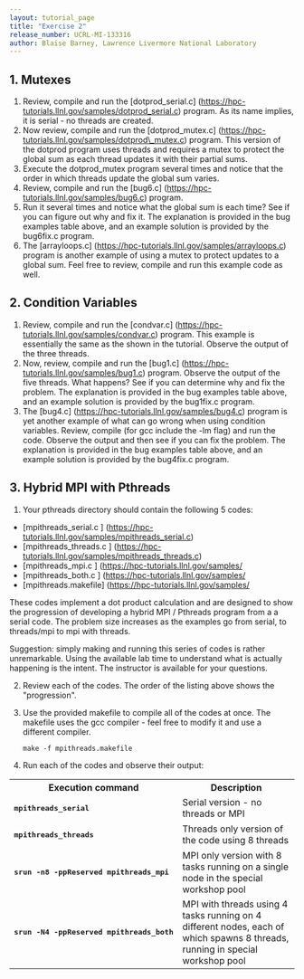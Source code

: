 ```yaml
---
layout: tutorial_page 
title: "Exercise 2"
release_number: UCRL-MI-133316
author: Blaise Barney, Lawrence Livermore National Laboratory
---
```


## 1. Mutexes

1. Review, compile and run the [dotprod\_serial.c] (https://hpc-tutorials.llnl.gov/samples/dotprod_serial.c) program. As its
        name implies, it is serial - no threads are created.
2. Now review, compile and run the [dotprod\_mutex.c] (https://hpc-tutorials.llnl.gov/samples/dotprod\_mutex.c) program. This
        version of the dotprod program uses threads and requires a mutex
        to protect the global sum as each thread updates it with their
        partial sums.
3. Execute the dotprod\_mutex program several times and notice that
        the order in which threads update the global sum varies.
4. Review, compile and run the [bug6.c] (https://hpc-tutorials.llnl.gov/samples/bug6.c) program.
5. Run it several times and notice what the global sum is each
        time? See if you can figure out why and fix it. The explanation
        is provided in the bug examples table above, and an example
        solution is provided by the bug6fix.c program.
6. The [arrayloops.c] (https://hpc-tutorials.llnl.gov/samples/arrayloops.c) program is another example of using a mutex to
        protect updates to a global sum. Feel free to review, compile
        and run this example code as well.

## 2.  Condition Variables

1. Review, compile and run the [condvar.c] (https://hpc-tutorials.llnl.gov/samples/condvar.c) program. This example is
        essentially the same as the shown in the tutorial. Observe the
        output of the three threads.
2. Now, review, compile and run the [bug1.c] (https://hpc-tutorials.llnl.gov/samples/bug1.c) program. Observe the
        output of the five threads. What happens? See if you can
        determine why and fix the problem. The explanation is provided
        in the bug examples table above, and an example solution is
        provided by the bug1fix.c program.
3. The [bug4.c] (https://hpc-tutorials.llnl.gov/samples/bug4.c) program is yet another example of what can go wrong
        when using condition variables. Review, compile (for gcc include
        the -lm flag) and run the code. Observe the output and then see
        if you can fix the problem. The explanation is provided in the
        bug examples table above, and an example solution is provided by
        the bug4fix.c program.

## 3.  Hybrid MPI with Pthreads
1. Your pthreads directory should contain the following 5 codes:

- [mpithreads\_serial.c \] (https://hpc-tutorials.llnl.gov/samples/mpithreads_serial.c)
- [mpithreads\_threads.c \] (https://hpc-tutorials.llnl.gov/samples/mpithreads_threads.c)
- [mpithreads\_mpi.c \] (https://hpc-tutorials.llnl.gov/samples/
- [mpithreads\_both.c \] (https://hpc-tutorials.llnl.gov/samples/
- [mpithreads.makefile] (https://hpc-tutorials.llnl.gov/samples/

These codes implement a dot product calculation and are designed
        to show the progression of developing a hybrid MPI / Pthreads
        program from a a serial code. The problem size increases as the
        examples go from serial, to threads/mpi to mpi with threads.

Suggestion: simply making and running this series of codes is
        rather unremarkable. Using the available lab time to understand
        what is actually happening is the intent. The instructor is
        available for your questions.

2. Review each of the codes. The order of the listing above shows
        the "progression".
3.  Use the provided makefile to compile all of the codes at once.
        The makefile uses the gcc compiler - feel free to modify it and
        use a different compiler.

        make -f mpithreads.makefile

4.  Run each of the codes and observe their output:

<table><tbody><tr><th>Execution command</th><th>Description</th></tr><tr><td>
            <pre><b>mpithreads_serial</b></pre>
        </td><td>Serial version - no threads or MPI</td></tr><tr><td>
            <pre><b>mpithreads_threads</b></pre>
        </td><td>Threads only version of the code using 8 threads</td></tr><tr><td>
            <pre><b>srun -n8 -ppReserved mpithreads_mpi</b></pre>
        </td><td>MPI only version with 8 tasks running on a single node in the special workshop pool</td></tr><tr><td>
            <pre><b>srun -N4 -ppReserved mpithreads_both</b></pre>
        </td><td>MPI with threads using 4 tasks running on 4 different nodes, each of which spawns 8 threads, running in special workshop pool</td></tr></tbody></table>
